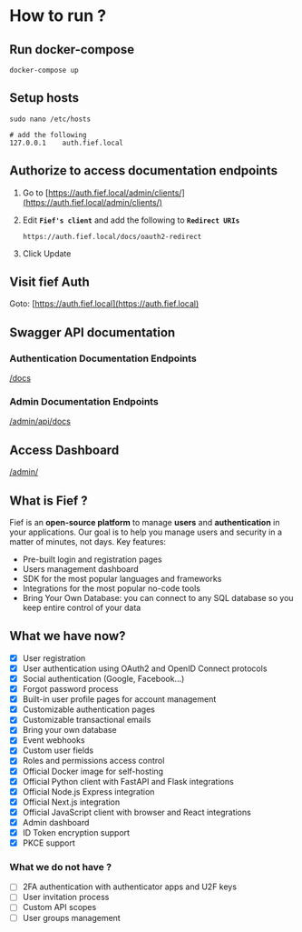 # How to run ?

## Run docker-compose

```shell
docker-compose up
```

## Setup hosts

```shell
sudo nano /etc/hosts

# add the following
127.0.0.1    auth.fief.local
```

## Authorize to access documentation endpoints

1. Go to [https://auth.fief.local/admin/clients/](https://auth.fief.local/admin/clients/)
2. Edit **`Fief's client`** and add the following to **`Redirect URIs`**

   ```shell
   https://auth.fief.local/docs/oauth2-redirect
   ```

3. Click Update

## Visit fief Auth

Goto: [https://auth.fief.local](https://auth.fief.local)

## Swagger API documentation

### Authentication Documentation Endpoints

[/docs](http://auth.fief.local/docs)

### Admin Documentation Endpoints

[/admin/api/docs](http://auth.fief.local/admin/api/docs)

## Access Dashboard

[/admin/](http://auth.fief.local/admin/)

## What is Fief ?

Fief is an **open-source platform** to manage **users** and **authentication** in your applications. Our goal is to help you manage users and security in a matter of minutes, not days. Key features:

* Pre-built login and registration pages
* Users management dashboard
* SDK for the most popular languages and frameworks
* Integrations for the most popular no-code tools
* Bring Your Own Database: you can connect to any SQL database so you keep entire control of your data

## What we have now?

* [X] User registration
* [X] User authentication using OAuth2 and OpenID Connect protocols
* [X] Social authentication (Google, Facebook...)
* [X] Forgot password process
* [X] Built-in user profile pages for account management
* [X] Customizable authentication pages
* [X] Customizable transactional emails
* [X] Bring your own database
* [X] Event webhooks
* [X] Custom user fields
* [X] Roles and permissions access control
* [X] Official Docker image for self-hosting
* [X] Official Python client with FastAPI and Flask integrations
* [X] Official Node.js Express integration
* [X] Official Next.js integration
* [X] Official JavaScript client with browser and React integrations
* [X] Admin dashboard
* [X] ID Token encryption support
* [X] PKCE support

### What we do not have ?

* [ ] 2FA authentication with authenticator apps and U2F keys
* [ ] User invitation process
* [ ] Custom API scopes
* [ ] User groups management
